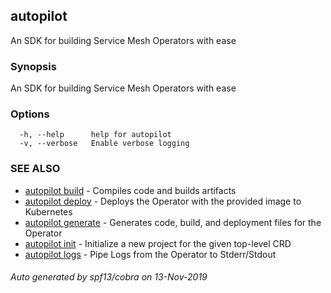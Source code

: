 ## autopilot

An SDK for building Service Mesh Operators with ease

### Synopsis

An SDK for building Service Mesh Operators with ease

### Options

```
  -h, --help      help for autopilot
  -v, --verbose   Enable verbose logging
```

### SEE ALSO

* [autopilot build](autopilot_build.md)	 - Compiles code and builds artifacts
* [autopilot deploy](autopilot_deploy.md)	 - Deploys the Operator with the provided image to Kubernetes
* [autopilot generate](autopilot_generate.md)	 - Generates code, build, and deployment files for the Operator
* [autopilot init](autopilot_init.md)	 - Initialize a new project for the given top-level CRD
* [autopilot logs](autopilot_logs.md)	 - Pipe Logs from the Operator to Stderr/Stdout

###### Auto generated by spf13/cobra on 13-Nov-2019
